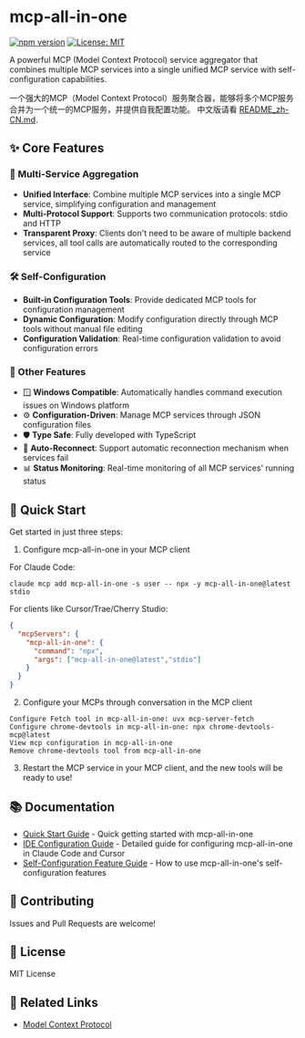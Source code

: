 # mcp-all-in-one

[![npm version](https://badge.fury.io/js/mcp-all-in-one.svg)](https://badge.fury.io/js/mcp-all-in-one)
[![License: MIT](https://img.shields.io/badge/License-MIT-yellow.svg)](https://opensource.org/licenses/MIT)

A powerful MCP (Model Context Protocol) service aggregator that combines multiple MCP services into a single unified MCP service with self-configuration capabilities.

一个强大的MCP（Model Context Protocol）服务聚合器，能够将多个MCP服务合并为一个统一的MCP服务，并提供自我配置功能。
中文版请看 [README_zh-CN.md](./README_zh-CN.md).

## ✨ Core Features

### 🔄 Multi-Service Aggregation
- **Unified Interface**: Combine multiple MCP services into a single MCP service, simplifying configuration and management
- **Multi-Protocol Support**: Supports two communication protocols: stdio and HTTP
- **Transparent Proxy**: Clients don't need to be aware of multiple backend services, all tool calls are automatically routed to the corresponding service

### 🛠️ Self-Configuration
- **Built-in Configuration Tools**: Provide dedicated MCP tools for configuration management
- **Dynamic Configuration**: Modify configuration directly through MCP tools without manual file editing
- **Configuration Validation**: Real-time configuration validation to avoid configuration errors

### 🌟 Other Features
- 🪟 **Windows Compatible**: Automatically handles command execution issues on Windows platform
- ⚙️ **Configuration-Driven**: Manage MCP services through JSON configuration files
- 🛡️ **Type Safe**: Fully developed with TypeScript
- 🔄 **Auto-Reconnect**: Support automatic reconnection mechanism when services fail
- 📊 **Status Monitoring**: Real-time monitoring of all MCP services' running status

## 🚀 Quick Start

Get started in just three steps:

1. Configure mcp-all-in-one in your MCP client

For Claude Code:
```
claude mcp add mcp-all-in-one -s user -- npx -y mcp-all-in-one@latest stdio
```

For clients like Cursor/Trae/Cherry Studio:
```json
{
  "mcpServers": {
    "mcp-all-in-one": {
      "command": "npx",
      "args": ["mcp-all-in-one@latest","stdio"]
    }
  }
}
```

2. Configure your MCPs through conversation in the MCP client
```
Configure Fetch tool in mcp-all-in-one: uvx mcp-server-fetch
Configure chrome-devtools in mcp-all-in-one: npx chrome-devtools-mcp@latest
View mcp configuration in mcp-all-in-one
Remove chrome-devtools tool from mcp-all-in-one
```

3. Restart the MCP service in your MCP client, and the new tools will be ready to use!

## 📚 Documentation

- [Quick Start Guide](./docs/QUICK_START_GUIDE.md) - Quick getting started with mcp-all-in-one
- [IDE Configuration Guide](./docs/IDE_CONFIGURATION_GUIDE.md) - Detailed guide for configuring mcp-all-in-one in Claude Code and Cursor
- [Self-Configuration Feature Guide](./docs/SELF_CONFIGURATION_GUIDE.md) - How to use mcp-all-in-one's self-configuration features

## 🤝 Contributing

Issues and Pull Requests are welcome!

## 📄 License

MIT License

## 🔗 Related Links

- [Model Context Protocol](https://modelcontextprotocol.io/)